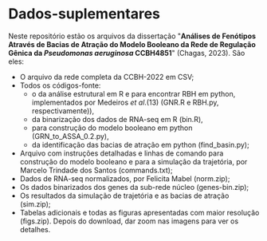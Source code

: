 # Dados-suplementares

Neste repositório estão os arquivos da dissertação "**Análises de Fenótipos Através de Bacias de Atração do Modelo Booleano da Rede de Regulação Gênica da _Pseudomonas aeruginosa_ CCBH4851**" (Chagas, 2023). São eles:

-	O arquivo da rede completa da CCBH-2022 em CSV;
-	Todos os códigos-fonte:
    -	o	da análise estrutural em R e para encontrar RBH em python, implementados por Medeiros *et al*.(13) (GNR.R e RBH.py, respectivamente)), 
    -	da binarização dos dados de RNA-seq em R (bin.R),
    -	para construção do modelo booleano em python (GRN_to_ASSA_0.2.py),
    -	da identificação das bacias de atração em python (find_basin.py);
-	Arquivo com instruções detalhadas e linhas de comando para construção do modelo booleano e para a simulação da trajetória, por Marcelo Trindade dos Santos (commands.txt);
-	Dados de RNA-seq normalizados, por Felicita Mabel (norm.zip);
-	Os dados binarizados dos genes da sub-rede núcleo (genes-bin.zip);
-	Os resultados da simulação de trajetória e as bacias de atração (sim.zip);
-	Tabelas adicionais e todas as figuras apresentadas com maior resolução (figs.zip). Depois do download, dar zoom nas imagens para ver os detalhes.



  

